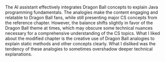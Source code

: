 The AI assistant effectively integrates Dragon Ball concepts to explain Java programming fundamentals. The analogies make the content engaging and relatable to Dragon Ball fans, while still presenting major CS concepts from the reference chapter. However, the balance shifts slightly in favor of the Dragon Ball theme at times, which may obscure some technical nuances necessary for a comprehensive understanding of the CS topics. What I liked about the modified chapter is the creative use of Dragon Ball analogies to explain static methods and other concepts clearly. What I disliked was the tendency of these analogies to sometimes overshadow deeper technical explanations.